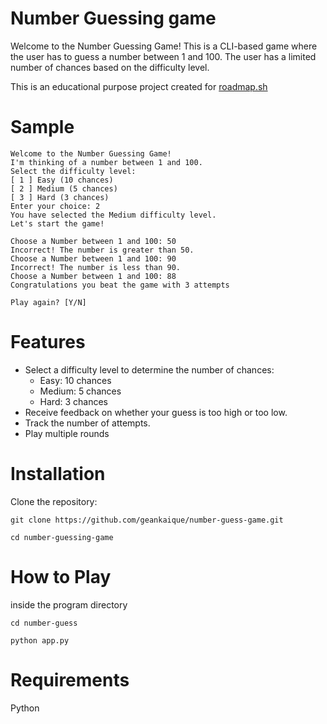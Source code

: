 # Number Guessing game
Welcome to the Number Guessing Game! This is a CLI-based game where the user has to guess a number between 1 and 100. The user has a limited number of chances based on the difficulty level.

This is an educational purpose project created for [roadmap.sh](https://roadmap.sh/projects/number-guessing-game)

# Sample 
```
Welcome to the Number Guessing Game!
I'm thinking of a number between 1 and 100.
Select the difficulty level: 
[ 1 ] Easy (10 chances)
[ 2 ] Medium (5 chances)
[ 3 ] Hard (3 chances)
Enter your choice: 2
You have selected the Medium difficulty level.
Let's start the game!

Choose a Number between 1 and 100: 50
Incorrect! The number is greater than 50.
Choose a Number between 1 and 100: 90
Incorrect! The number is less than 90.
Choose a Number between 1 and 100: 88
Congratulations you beat the game with 3 attempts

Play again? [Y/N] 
``` 

# Features

* Select a difficulty level to determine the number of chances: 
  * Easy: 10 chances
  * Medium: 5 chances
  * Hard: 3 chances
* Receive feedback on whether your guess is too high or too low.
* Track the number of attempts.
* Play multiple rounds

# Installation
Clone the repository:

`git clone https://github.com/geankaique/number-guess-game.git`

`cd number-guessing-game`

# How to Play
inside the program directory

`cd number-guess` 

`python app.py`

# Requirements
Python